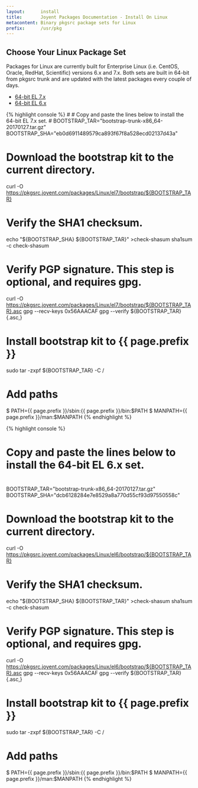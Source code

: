 ```yaml
---
layout:      install
title:       Joyent Packages Documentation - Install On Linux
metacontent: Binary pkgsrc package sets for Linux
prefix:      /usr/pkg
---
```


<div class="container">
	<div class="row">
		<div class="col-md-10 col-md-offset-1">
			<h2 class="text-center">Choose Your Linux Package Set</h2>
		</div>
	</div>
	<div class="row">
		<div class="col-md-10 col-md-offset-1">
			<p class="lead">
				Packages for Linux are currently built for Enterprise Linux
				(i.e. CentOS, Oracle, RedHat, Scientific) versions 6.x and
				7.x.  Both sets are built in 64-bit from pkgsrc trunk and
				are updated with the latest packages every couple of days.
			</p>
		</div>
	</div>
	<div class="row">
		<div class="col-md-8 col-md-offset-2">
			<ul class="nav nav-tabs" role="tablist">
				<li role="presentation" class="active"><a href="#el7-install" aria-controls="el7-install" role="tab" data-toggle="tab">64-bit EL 7.x</a></li>
				<li role="presentation"><a href="#el6-install" aria-controls="el6-install" role="tab" data-toggle="tab">64-bit EL 6.x</a></li>
			</ul>
			<div class="tab-content">
				<div role="tabpanel" class="tab-pane active" id="el7-install">
					<p></p>
{% highlight console %}
#
# Copy and paste the lines below to install the 64-bit EL 7.x set.
#
BOOTSTRAP_TAR="bootstrap-trunk-x86_64-20170127.tar.gz"
BOOTSTRAP_SHA="eb0d6911489579ca893f67f8a528ecd02137d43a"

# Download the bootstrap kit to the current directory.
curl -O https://pkgsrc.joyent.com/packages/Linux/el7/bootstrap/${BOOTSTRAP_TAR}

# Verify the SHA1 checksum.
echo "${BOOTSTRAP_SHA}  ${BOOTSTRAP_TAR}" >check-shasum
sha1sum -c check-shasum

# Verify PGP signature.  This step is optional, and requires gpg.
curl -O https://pkgsrc.joyent.com/packages/Linux/el7/bootstrap/${BOOTSTRAP_TAR}.asc
gpg --recv-keys 0x56AAACAF
gpg --verify ${BOOTSTRAP_TAR}{.asc,}

# Install bootstrap kit to {{ page.prefix }}
sudo tar -zxpf ${BOOTSTRAP_TAR} -C /

# Add paths
$ PATH={{ page.prefix }}/sbin:{{ page.prefix }}/bin:$PATH
$ MANPATH={{ page.prefix }}/man:$MANPATH
{% endhighlight %}
				</div>
				<div role="tabpanel" class="tab-pane" id="el6-install">
					<p></p>
{% highlight console %}
#
# Copy and paste the lines below to install the 64-bit EL 6.x set.
#
BOOTSTRAP_TAR="bootstrap-trunk-x86_64-20170127.tar.gz"
BOOTSTRAP_SHA="dcb6128284e7e8529a8a770d55cf93d97550558c"

# Download the bootstrap kit to the current directory.
curl -O https://pkgsrc.joyent.com/packages/Linux/el6/bootstrap/${BOOTSTRAP_TAR}

# Verify the SHA1 checksum.
echo "${BOOTSTRAP_SHA}  ${BOOTSTRAP_TAR}" >check-shasum
sha1sum -c check-shasum

# Verify PGP signature.  This step is optional, and requires gpg.
curl -O https://pkgsrc.joyent.com/packages/Linux/el6/bootstrap/${BOOTSTRAP_TAR}.asc
gpg --recv-keys 0x56AAACAF
gpg --verify ${BOOTSTRAP_TAR}{.asc,}

# Install bootstrap kit to {{ page.prefix }}
sudo tar -zxpf ${BOOTSTRAP_TAR} -C /

# Add paths
$ PATH={{ page.prefix }}/sbin:{{ page.prefix }}/bin:$PATH
$ MANPATH={{ page.prefix }}/man:$MANPATH
{% endhighlight %}
				</div>
			</div>
		</div>
	</div>
</div>
